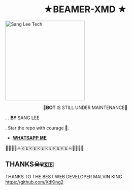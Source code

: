<h1 align="center"> ★BEAMER-XMD ★ <br></h1>


<a href="https://github.com/beamer254"><img src="https://files.catbox.moe/3agxj7.jpg" width="250"        height="250" alt="Sang Lee Tech"/></a>




<p align="center">
🚀𝐁𝐎𝐓 IS STILL UNDER MAINTENANCE🚀  
         
  
  .  . 𝐁𝐘 SANG LEE  
  
  
  . Star the repo with courage 🌟.




- [𝐖𝐇𝐀𝐓𝐒𝐀𝐏𝐏 𝐌𝐄](https://wa.me/254116266407)


🚀🚀🏴‍☠️☠🇰🇪🇰🇪🇰🇪🇰🇪🇰🇪🇰🇪☠🏴‍☠️🚀🚀


## THANKS☠💀🇰🇪
  


THANKS TO THE BEST WEB DEVELOPER
MALVIN KING 
https://github.com/XdKing2
